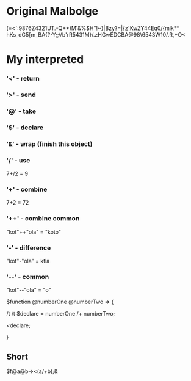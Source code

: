 # Original Malbolge
 (=<`:9876Z4321UT.-Q+*)M'&%$H"!~}|Bzy?=|{z]KwZY44Eq0/{mlk**
 hKs_dG5[m_BA{?-Y;;Vb'rR5431M}/.zHGwEDCBA@98\6543W10/.R,+O<

# My interpreted
### '<' - return 

### '>' - send

### '@' - take

### '$' - declare

### '&' - wrap (finish this object)

### '/' - use
7+/2 = 9

### '+' - combine
7+2 = 72

### '++' - combine common
"kot"++"ola" = "koto"

### '-' - difference
"kot"-"ola" = ktla

### '--' - common
"kot"--"ola" = "o"

$function @numberOne @numberTwo => {

  /t \t $declare = numberOne /+ numberTwo;
  
  <declare;
  
}

## Short
$f@a@b=><(a/+b);&
